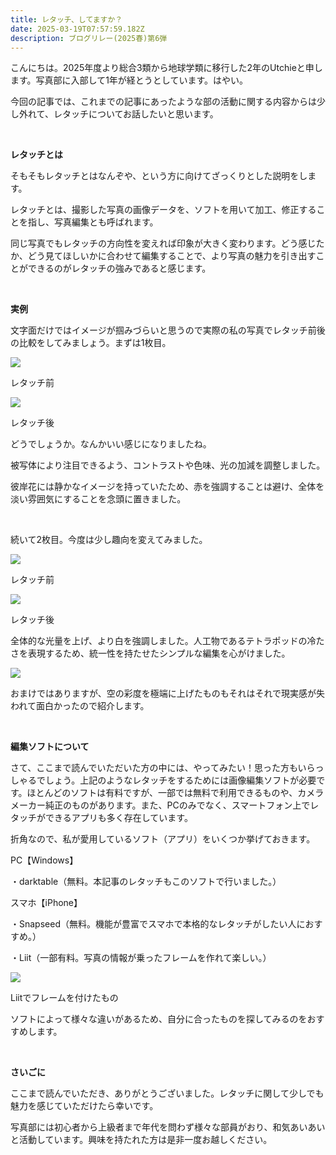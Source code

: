 ```yaml
---
title: レタッチ、してますか？
date: 2025-03-19T07:57:59.182Z
description: ブログリレー(2025春)第6弾
---
```

こんにちは。2025年度より総合3類から地球学類に移行した2年のUtchieと申します。写真部に入部して1年が経とうとしています。はやい。

今回の記事では、これまでの記事にあったような部の活動に関する内容からは少し外れて、レタッチについてお話したいと思います。

<br/>

**レタッチとは**

そもそもレタッチとはなんぞや、という方に向けてざっくりとした説明をします。

レタッチとは、撮影した写真の画像データを、ソフトを用いて加工、修正することを指し、写真編集とも呼ばれます。

同じ写真でもレタッチの方向性を変えれば印象が大きく変わります。どう感じたか、どう見てほしいかに合わせて編集することで、より写真の魅力を引き出すことができるのがレタッチの強みであると感じます。

<br/>

**実例**

文字面だけではイメージが掴みづらいと思うので実際の私の写真でレタッチ前後の比較をしてみましょう。まずは1枚目。

![](/img/relay2025spring0601.jpg)

レタッチ前

![](/img/relay2025spring0602.jpg)

レタッチ後

どうでしょうか。なんかいい感じになりましたね。

被写体により注目できるよう、コントラストや色味、光の加減を調整しました。

彼岸花には静かなイメージを持っていたため、赤を強調することは避け、全体を淡い雰囲気にすることを念頭に置きました。

<br/>

続いて2枚目。今度は少し趣向を変えてみました。

![](/img/relay2025spring0603.jpg)

レタッチ前

![](/img/relay2025spring0604.jpg)

レタッチ後

全体的な光量を上げ、より白を強調しました。人工物であるテトラポッドの冷たさを表現するため、統一性を持たせたシンプルな編集を心がけました。

![](/img/relay2025spring0605.jpg)

おまけではありますが、空の彩度を極端に上げたものもそれはそれで現実感が失われて面白かったので紹介します。

<br/>

**編集ソフトについて**

さて、ここまで読んでいただいた方の中には、やってみたい！思った方もいらっしゃるでしょう。上記のようなレタッチをするためには画像編集ソフトが必要です。ほとんどのソフトは有料ですが、一部では無料で利用できるものや、カメラメーカー純正のものがあります。また、PCのみでなく、スマートフォン上でレタッチができるアプリも多く存在しています。

折角なので、私が愛用しているソフト（アプリ）をいくつか挙げておきます。

PC【Windows】

・darktable（無料。本記事のレタッチもこのソフトで行いました。）

スマホ【iPhone】

・Snapseed（無料。機能が豊富でスマホで本格的なレタッチがしたい人におすすめ。）

・Liit（一部有料。写真の情報が乗ったフレームを作れて楽しい。）

![](/img/relay2025spring0606.jpg)

Liitでフレームを付けたもの

ソフトによって様々な違いがあるため、自分に合ったものを探してみるのをおすすめします。

<br/>

**さいごに**

ここまで読んでいただき、ありがとうございました。レタッチに関して少しでも魅力を感じていただけたら幸いです。

写真部には初心者から上級者まで年代を問わず様々な部員がおり、和気あいあいと活動しています。興味を持たれた方は是非一度お越しください。
